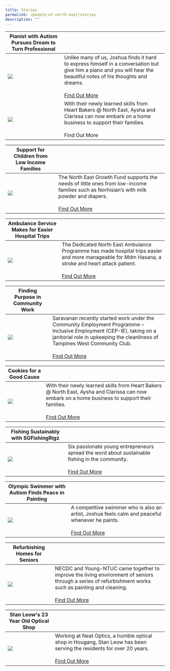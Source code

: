 ```yaml
---
title: Stories
permalink: /people-of-north-east/stories
description: ""
---
```

| **Pianist with Autism Pursues Dream to Turn Professional** | |
| -------- | -------- |
| ![](/images/SGFishingRigz.png)     | Unlike many of us, Joshua finds it hard to express himself in a conversation but give him a piano and you will hear the beautiful notes of his thoughts and dreams. <br/><br/> [Find Out More](/people-of-north-east/pianist-with-autism-pursues-dream-to-turn-professional)
![](/images/SGFishingRigz.png) | With their newly learned skills from Heart Bakers @ North East, Aysha and Clarissa can now embark on a home business to support their families. <br/><br/> Find Out More

| **Support for Children from Low Income Families** | |
| -------- | -------- |
| ![](/images/SGFishingRigz.png)     | The North East Growth Fund supports the needs of little ones from low-income families such as Norhisian’s with milk powder and diapers. <br/><br/> [Find Out More](/people-of-north-east/support-for-children-from-low-income-families)

| **Ambulance Service Makes for Easier Hospital Trips** | |
| -------- | -------- |
| ![](/images/SGFishingRigz.png)     | The Dedicated North East Ambulance Programme has made hospital trips easier and more manageable for Mdm Hasana, a stroke and heart attack patient. <br/><br/> [Find Out More](/people-of-north-east/ambulance-service-makes-for-easier-hospital-trips)

| **Finding Purpose in Community Work** | |
| -------- | -------- |
| ![](/images/SGFishingRigz.png)     | Saravanan recently started work under the Community Employment Programme – Inclusive Employment (CEP-IE), taking on a janitorial role in upkeeping the cleanliness of Tampines West Community Club. <br/><br/> [Find Out More](/people-of-north-east/finding-purpose-in-community-work)

| **Cookies for a Good Cause** | |
| -------- | -------- |
| ![](/images/SGFishingRigz.png)     | With their newly learned skills from Heart Bakers @ North East, Aysha and Clarissa can now embark on a home business to support their families. <br/><br/> [Find Out More](/people-of-north-east/cookies-for-a-good-cause)

| **Fishing Sustainably with SGFishingRigz** | |
| -------- | -------- |
| ![](/images/SGFishingRigz.png)     | Six passionate young entrepreneurs spread the word about sustainable fishing in the community. <br/><br/> [Find Out More](/people-of-north-east/fishing-sustainably-with-sgfishingrigz)

| **Olympic Swimmer with Autism Finds Peace in Painting** | |
| -------- | -------- |
| ![](/images/SGFishingRigz.png)     | A competitive swimmer who is also an artist, Joshua feels calm and peaceful whenever he paints. <br/><br/> [Find Out More](/people-of-north-east/olympic-swimmer-with-autism-finds-peace-in-painting)

| **Refurbishing Homes for Seniors** | |
| -------- | -------- |
| ![](/images/SGFishingRigz.png)     | NECDC and Young-NTUC came together to improve the living environment of seniors through a series of refurbishment works such as painting and cleaning. <br/><br/> [Find Out More](/people-of-north-east/refurbishing-homes-for-seniors)

| **Stan Leow's 23 Year Old Optical Shop** | |
| -------- | -------- |
| ![](/images/SGFishingRigz.png)     | Working at Neat Optics, a humble optical shop in Hougang, Stan Leow has been serving the residents for over 20 years. <br/><br/> [Find Out More](/people-of-north-east/stan-leow-23-year-old-optical-shop)